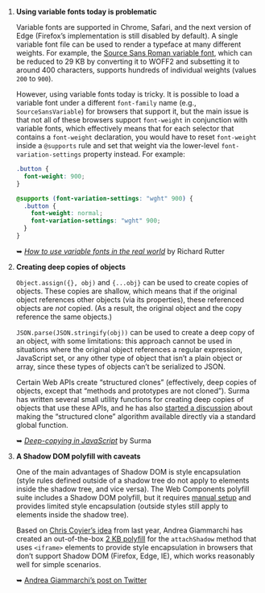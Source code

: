 1. **Using variable fonts today is problematic**

   Variable fonts are supported in Chrome, Safari, and the next version of Edge (Firefox’s implementation is still disabled by default). A single variable font file can be used to render a typeface at many different weights. For example, the [Source Sans Roman variable font](https://github.com/adobe-fonts/source-sans-pro/releases), which can be reduced to 29 KB by converting it to WOFF2 and subsetting it to around 400 characters, supports hundreds of individual weights (values `200` to `900`).

   However, using variable fonts today is tricky. It is possible to load a variable font under a different `font-family` name (e.g., `SourceSansVariable`) for browsers that support it, but the main issue is that not all of these browsers support `font-weight` in conjunction with variable fonts, which effectively means that for each selector that contains a `font-weight` declaration, you would have to reset `font-weight` inside a `@supports` rule and set that weight via the lower-level `font-variation-settings` property instead. For example:

   ```css
   .button {
     font-weight: 900;
   }

   @supports (font-variation-settings: "wght" 900) {
     .button {
       font-weight: normal;
       font-variation-settings: "wght" 900;
     }
   }
   ```

   ➥ *[How to use variable fonts in the real world](https://medium.com/clear-left-thinking/how-to-use-variable-fonts-in-the-real-world-e6d73065a604)* by Richard Rutter

1. **Creating deep copies of objects**

   `Object.assign({}, obj)` and `{...obj}` can be used to create copies of objects. These copies are shallow, which means that if the original object references other objects (via its properties), these referenced objects are *not* copied. (As a result, the original object and the copy reference the same objects.)

   `JSON.parse(JSON.stringify(obj))` can be used to create a deep copy of an object, with some limitations: this approach cannot be used in situations where the original object references a regular expression, JavaScript set, or any other type of object that isn’t a plain object or array, since these types of objects can’t be serialized to JSON.

   Certain Web APIs create “structured clones” (effectively, deep copies of objects, except that “methods and prototypes are not cloned”). Surma has written several small utility functions for creating deep copies of objects that use these APIs, and he has also [started a discussion](https://github.com/whatwg/html/pull/3414) about making the “structured clone” algorithm available directly via a standard global function.

   ➥ *[Deep-copying in JavaScript](https://dassur.ma/things/deep-copy/)* by Surma

1. **A Shadow DOM polyfill with caveats**

   One of the main advantages of Shadow DOM is style encapsulation (style rules defined outside of a shadow tree do not apply to elements inside the shadow tree, and vice versa). The Web Components polyfill suite includes a Shadow DOM polyfill, but it requires [manual setup](https://github.com/webcomponents/webcomponentsjs#shadowdom-css-is-not-encapsulated-out-of-the-box-) and provides limited style encapsulation (outside styles still apply to elements inside the shadow tree).

   Based on [Chris Coyier’s idea](https://twitter.com/chriscoyier/status/882684638526832642) from last year, Andrea Giammarchi has created an out-of-the-box [2 KB polyfill](https://www.npmjs.com/package/attachshadow) for the `attachShadow` method that uses `<iframe>` elements to provide style encapsulation in browsers that don’t support Shadow DOM (Firefox, Edge, IE), which works reasonably well for simple scenarios.

   ➥ [Andrea Giammarchi‏’s post on Twitter](https://twitter.com/WebReflection/status/956643486593355777)